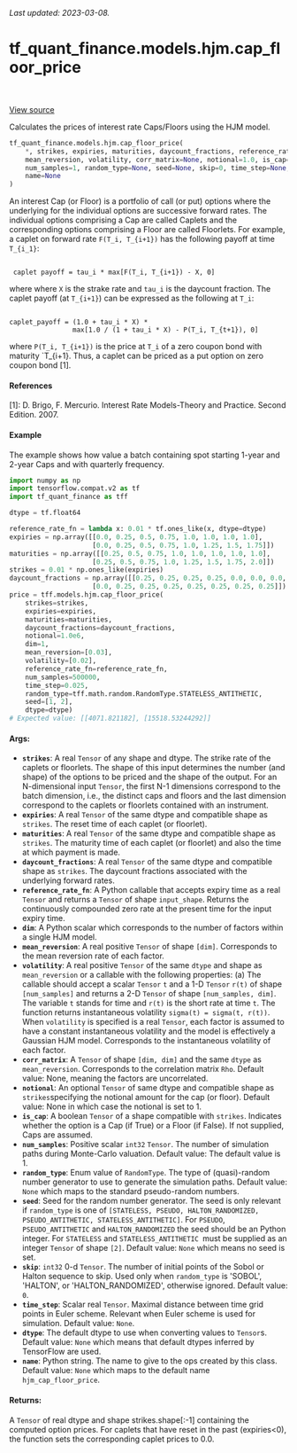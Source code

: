 <!--
This file is generated by a tool. Do not edit directly.
For open-source contributions the docs will be updated automatically.
-->

*Last updated: 2023-03-08.*

<div itemscope itemtype="http://developers.google.com/ReferenceObject">
<meta itemprop="name" content="tf_quant_finance.models.hjm.cap_floor_price" />
<meta itemprop="path" content="Stable" />
</div>

# tf_quant_finance.models.hjm.cap_floor_price

<!-- Insert buttons and diff -->

<table class="tfo-notebook-buttons tfo-api" align="left">
</table>

<a target="_blank" href="https://github.com/google/tf-quant-finance/blob/master/tf_quant_finance/models/hjm/cap_floor.py">View source</a>



Calculates the prices of interest rate Caps/Floors using the HJM model.

```python
tf_quant_finance.models.hjm.cap_floor_price(
    *, strikes, expiries, maturities, daycount_fractions, reference_rate_fn, dim,
    mean_reversion, volatility, corr_matrix=None, notional=1.0, is_cap=True,
    num_samples=1, random_type=None, seed=None, skip=0, time_step=None, dtype=None,
    name=None
)
```



<!-- Placeholder for "Used in" -->

An interest Cap (or Floor) is a portfolio of call (or put) options where the
underlying for the individual options are successive forward rates. The
individual options comprising a Cap are called Caplets and the corresponding
options comprising a Floor are called Floorlets. For example, a
caplet on forward rate `F(T_i, T_{i+1})` has the following payoff at time
`T_{i_1}`:

```None

 caplet payoff = tau_i * max[F(T_i, T_{i+1}) - X, 0]

```
where where `X` is the strake rate and `tau_i` is the daycount fraction. The
caplet payoff (at `T_{i+1}`) can be expressed as the following at `T_i`:

```None

caplet_payoff = (1.0 + tau_i * X) *
                max[1.0 / (1 + tau_i * X) - P(T_i, T_{t+1}), 0]

```

where `P(T_i, T_{i+1})` is the price at `T_i` of a zero coupon bond with
maturity `T_{i+1}. Thus, a caplet can be priced as a put option on zero
coupon bond [1].

#### References
  [1]: D. Brigo, F. Mercurio. Interest Rate Models-Theory and Practice.
  Second Edition. 2007.

#### Example
The example shows how value a batch containing spot starting 1-year and
2-year Caps and with quarterly frequency.

````python
import numpy as np
import tensorflow.compat.v2 as tf
import tf_quant_finance as tff

dtype = tf.float64

reference_rate_fn = lambda x: 0.01 * tf.ones_like(x, dtype=dtype)
expiries = np.array([[0.0, 0.25, 0.5, 0.75, 1.0, 1.0, 1.0, 1.0],
                     [0.0, 0.25, 0.5, 0.75, 1.0, 1.25, 1.5, 1.75]])
maturities = np.array([[0.25, 0.5, 0.75, 1.0, 1.0, 1.0, 1.0, 1.0],
                     [0.25, 0.5, 0.75, 1.0, 1.25, 1.5, 1.75, 2.0]])
strikes = 0.01 * np.ones_like(expiries)
daycount_fractions = np.array([[0.25, 0.25, 0.25, 0.25, 0.0, 0.0, 0.0, 0.0],
                     [0.0, 0.25, 0.25, 0.25, 0.25, 0.25, 0.25, 0.25]])
price = tff.models.hjm.cap_floor_price(
    strikes=strikes,
    expiries=expiries,
    maturities=maturities,
    daycount_fractions=daycount_fractions,
    notional=1.0e6,
    dim=1,
    mean_reversion=[0.03],
    volatility=[0.02],
    reference_rate_fn=reference_rate_fn,
    num_samples=500000,
    time_step=0.025,
    random_type=tff.math.random.RandomType.STATELESS_ANTITHETIC,
    seed=[1, 2],
    dtype=dtype)
# Expected value: [[4071.821182], [15518.53244292]]
````

#### Args:


* <b>`strikes`</b>: A real `Tensor` of any shape and dtype. The strike rate of the
  caplets or floorlets. The shape of this input determines the number (and
  shape) of the options to be priced and the shape of the output. For an
  N-dimensional input `Tensor`, the first N-1 dimensions correspond to the
  batch dimension, i.e., the distinct caps and floors and the last dimension
  correspond to the caplets or floorlets contained with an instrument.
* <b>`expiries`</b>: A real `Tensor` of the same dtype and compatible shape as
  `strikes`.  The reset time of each caplet (or floorlet).
* <b>`maturities`</b>: A real `Tensor` of the same dtype and compatible shape as
  `strikes`.  The maturity time of each caplet (or floorlet) and also the
  time at which payment is made.
* <b>`daycount_fractions`</b>: A real `Tensor` of the same dtype and compatible shape
  as `strikes`. The daycount fractions associated with the underlying
  forward rates.
* <b>`reference_rate_fn`</b>: A Python callable that accepts expiry time as a real
  `Tensor` and returns a `Tensor` of shape `input_shape`. Returns the
  continuously compounded zero rate at the present time for the input expiry
  time.
* <b>`dim`</b>: A Python scalar which corresponds to the number of factors within a
  single HJM model.
* <b>`mean_reversion`</b>: A real positive `Tensor` of shape `[dim]`. Corresponds to
  the mean reversion rate of each factor.
* <b>`volatility`</b>: A real positive `Tensor` of the same `dtype` and shape as
  `mean_reversion` or a callable with the following properties: (a)  The
    callable should accept a scalar `Tensor` `t` and a 1-D `Tensor` `r(t)`
    of shape `[num_samples]` and returns a 2-D `Tensor` of shape
    `[num_samples, dim]`. The variable `t`  stands for time and `r(t)` is
    the short rate at time `t`.  The function returns instantaneous
    volatility `sigma(t) = sigma(t, r(t))`. When `volatility` is specified
    is a real `Tensor`, each factor is assumed to have a constant
    instantaneous volatility  and the  model is effectively a Gaussian HJM
    model. Corresponds to the instantaneous volatility of each factor.
* <b>`corr_matrix`</b>: A `Tensor` of shape `[dim, dim]` and the same `dtype` as
  `mean_reversion`. Corresponds to the correlation matrix `Rho`.
  Default value: None, meaning the factors are uncorrelated.
* <b>`notional`</b>: An optional `Tensor` of same dtype and compatible shape as
  `strikes`specifying the notional amount for the cap (or floor).
   Default value: None in which case the notional is set to 1.
* <b>`is_cap`</b>: A boolean `Tensor` of a shape compatible with `strikes`. Indicates
  whether the option is a Cap (if True) or a Floor (if False). If not
  supplied, Caps are assumed.
* <b>`num_samples`</b>: Positive scalar `int32` `Tensor`. The number of simulation
  paths during Monte-Carlo valuation.
  Default value: The default value is 1.
* <b>`random_type`</b>: Enum value of `RandomType`. The type of (quasi)-random number
  generator to use to generate the simulation paths.
  Default value: `None` which maps to the standard pseudo-random numbers.
* <b>`seed`</b>: Seed for the random number generator. The seed is only relevant if
  `random_type` is one of `[STATELESS, PSEUDO, HALTON_RANDOMIZED,
  PSEUDO_ANTITHETIC, STATELESS_ANTITHETIC]`. For `PSEUDO`,
  `PSEUDO_ANTITHETIC` and `HALTON_RANDOMIZED` the seed should be an Python
  integer. For `STATELESS` and  `STATELESS_ANTITHETIC `must be supplied as
  an integer `Tensor` of shape `[2]`.
  Default value: `None` which means no seed is set.
* <b>`skip`</b>: `int32` 0-d `Tensor`. The number of initial points of the Sobol or
  Halton sequence to skip. Used only when `random_type` is 'SOBOL',
  'HALTON', or 'HALTON_RANDOMIZED', otherwise ignored.
  Default value: `0`.
* <b>`time_step`</b>: Scalar real `Tensor`. Maximal distance between time grid points
  in Euler scheme. Relevant when Euler scheme is used for simulation.
  Default value: `None`.
* <b>`dtype`</b>: The default dtype to use when converting values to `Tensor`s.
  Default value: `None` which means that default dtypes inferred by
    TensorFlow are used.
* <b>`name`</b>: Python string. The name to give to the ops created by this class.
  Default value: `None` which maps to the default name
    `hjm_cap_floor_price`.


#### Returns:

A `Tensor` of real dtype and shape  strikes.shape[:-1] containing
the computed option prices. For caplets that have reset in the past
(expiries<0), the function sets the corresponding caplet prices to 0.0.
